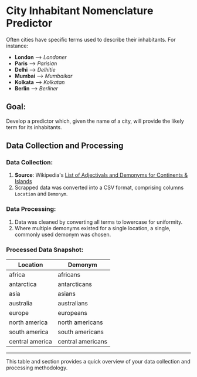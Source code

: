 # City Inhabitant Nomenclature Predictor

Often cities have specific terms used to describe their inhabitants. For instance:

- **London** --> *Londoner*
- **Paris** --> *Parisian*
- **Delhi** --> *Delhitie*
- **Mumbai** --> *Mumbaikar*
- **Kolkata** --> *Kolkatan*
- **Berlin** --> *Berliner*


## Goal:

Develop a predictor which, given the name of a city, will provide the likely term for its inhabitants.


## Data Collection and Processing

### Data Collection:
1. **Source**: Wikipedia's [List of Adjectivals and Demonyms for Continents & Islands](https://en.wikipedia.org/wiki/Demonym)
2. Scrapped data was converted into a CSV format, comprising columns `Location` and `Demonym`.

### Data Processing:
1. Data was cleaned by converting all terms to lowercase for uniformity.
2. Where multiple demonyms existed for a single location, a single, commonly used demonym was chosen.

### Processed Data Snapshot:

| Location        | Demonym          |
|-----------------|------------------|
| africa          | africans         |
| antarctica      | antarcticans     |
| asia            | asians           |
| australia       | australians      |
| europe          | europeans        |
| north america   | north americans  |
| south america   | south americans  |
| central america | central americans|

---

This table and section provides a quick overview of your data collection and processing methodology.